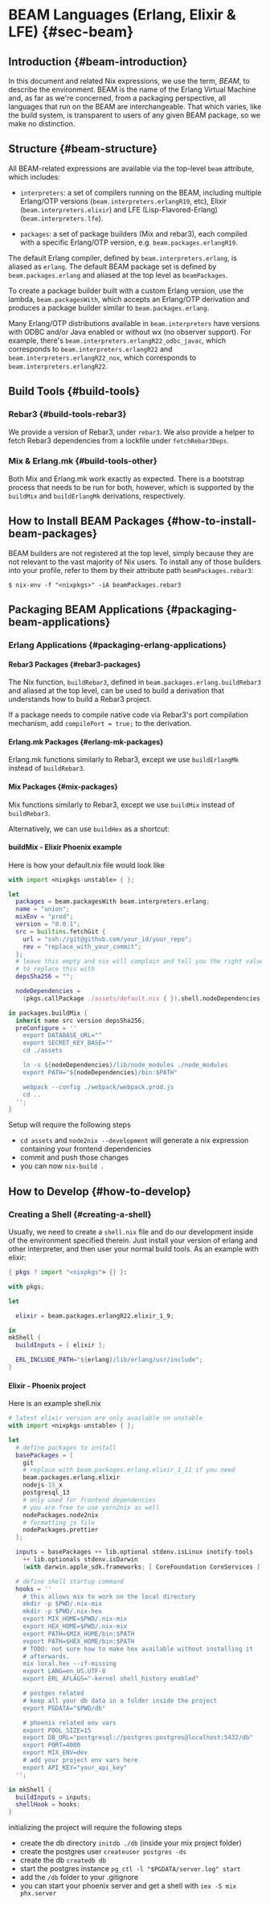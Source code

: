 # BEAM Languages (Erlang, Elixir & LFE) {#sec-beam}

## Introduction {#beam-introduction}

In this document and related Nix expressions, we use the term, _BEAM_, to describe the environment. BEAM is the name of the Erlang Virtual Machine and, as far as we're concerned, from a packaging perspective, all languages that run on the BEAM are interchangeable. That which varies, like the build system, is transparent to users of any given BEAM package, so we make no distinction.

## Structure {#beam-structure}

All BEAM-related expressions are available via the top-level `beam` attribute, which includes:

- `interpreters`: a set of compilers running on the BEAM, including multiple Erlang/OTP versions (`beam.interpreters.erlangR19`, etc), Elixir (`beam.interpreters.elixir`) and LFE (Lisp-Flavored-Erlang) (`beam.interpreters.lfe`).

- `packages`: a set of package builders (Mix and rebar3), each compiled with a specific Erlang/OTP version, e.g. `beam.packages.erlangR19`.

The default Erlang compiler, defined by `beam.interpreters.erlang`, is aliased as `erlang`. The default BEAM package set is defined by `beam.packages.erlang` and aliased at the top level as `beamPackages`.

To create a package builder built with a custom Erlang version, use the lambda, `beam.packagesWith`, which accepts an Erlang/OTP derivation and produces a package builder similar to `beam.packages.erlang`.

Many Erlang/OTP distributions available in `beam.interpreters` have versions with ODBC and/or Java enabled or without wx (no observer support). For example, there's `beam.interpreters.erlangR22_odbc_javac`, which corresponds to `beam.interpreters.erlangR22` and `beam.interpreters.erlangR22_nox`, which corresponds to `beam.interpreters.erlangR22`.

## Build Tools {#build-tools}

### Rebar3 {#build-tools-rebar3}

We provide a version of Rebar3, under `rebar3`. We also provide a helper to fetch Rebar3 dependencies from a lockfile under `fetchRebar3Deps`.

### Mix & Erlang.mk {#build-tools-other}

Both Mix and Erlang.mk work exactly as expected. There is a bootstrap process that needs to be run for both, however, which is supported by the `buildMix` and `buildErlangMk` derivations, respectively.

## How to Install BEAM Packages {#how-to-install-beam-packages}

BEAM builders are not registered at the top level, simply because they are not relevant to the vast majority of Nix users. To install any of those builders into your profile, refer to them by their attribute path `beamPackages.rebar3`:

```ShellSession
$ nix-env -f "<nixpkgs>" -iA beamPackages.rebar3
```

## Packaging BEAM Applications {#packaging-beam-applications}

### Erlang Applications {#packaging-erlang-applications}

#### Rebar3 Packages {#rebar3-packages}

The Nix function, `buildRebar3`, defined in `beam.packages.erlang.buildRebar3` and aliased at the top level, can be used to build a derivation that understands how to build a Rebar3 project.

If a package needs to compile native code via Rebar3's port compilation mechanism, add `compilePort = true;` to the derivation.

#### Erlang.mk Packages {#erlang-mk-packages}

Erlang.mk functions similarly to Rebar3, except we use `buildErlangMk` instead of `buildRebar3`.

#### Mix Packages {#mix-packages}

Mix functions similarly to Rebar3, except we use `buildMix` instead of `buildRebar3`.

Alternatively, we can use `buildHex` as a shortcut:

#### buildMix - Elixir Phoenix example

Here is how your default.nix file would look like

```default.nix
with import <nixpkgs-unstable> { };

let
  packages = beam.packagesWith beam.interpreters.erlang;
  name = "union";
  mixEnv = "prod";
  version = "0.0.1";
  src = builtins.fetchGit {
    url = "ssh://git@github.com/your_id/your_repo";
    rev = "replace_with_your_commit";
  };
  # leave this empty and nix will complain and tell you the right value
  # to replace this with
  depsSha256 = "";

  nodeDependencies =
    (pkgs.callPackage ./assets/default.nix { }).shell.nodeDependencies;

in packages.buildMix {
  inherit name src version depsSha256;
  preConfigure = ''
    export DATABASE_URL=""
    export SECRET_KEY_BASE=""
    cd ./assets

    ln -s ${nodeDependencies}/lib/node_modules ./node_modules
    export PATH="${nodeDependencies}/bin:$PATH"

    webpack --config ./webpack/webpack.prod.js
    cd ..
  '';
}
```

Setup will require the following steps

- `cd assets` and `node2nix --development` will generate a nix expression containing your frontend dependencies
- commit and push those changes
- you can now `nix-build .`

## How to Develop {#how-to-develop}

### Creating a Shell {#creating-a-shell}

Usually, we need to create a `shell.nix` file and do our development inside of the environment specified therein. Just install your version of erlang and other interpreter, and then user your normal build tools. As an example with elixir:

```nix
{ pkgs ? import "<nixpkgs"> {} }:

with pkgs;

let

  elixir = beam.packages.erlangR22.elixir_1_9;

in
mkShell {
  buildInputs = [ elixir ];

  ERL_INCLUDE_PATH="${erlang}/lib/erlang/usr/include";
}
```

#### Elixir - Phoenix project

Here is an example shell.nix

```shell.nix
# latest elixir version are only available on unstable
with import <nixpkgs-unstable> { };

let
  # define packages to install
  basePackages = [
    git
    # replace with beam.packages.erlang.elixir_1_11 if you need
    beam.packages.erlang.elixir
    nodejs-15_x
    postgresql_13
    # only used for frontend dependencies
    # you are free to use yarn2nix as well
    nodePackages.node2nix
    # formatting js file
    nodePackages.prettier
  ];

  inputs = basePackages ++ lib.optional stdenv.isLinux inotify-tools
    ++ lib.optionals stdenv.isDarwin
    (with darwin.apple_sdk.frameworks; [ CoreFoundation CoreServices ]);

  # define shell startup command
  hooks = ''
    # this allows mix to work on the local directory
    mkdir -p $PWD/.nix-mix
    mkdir -p $PWD/.nix-hex
    export MIX_HOME=$PWD/.nix-mix
    export HEX_HOME=$PWD/.nix-mix
    export PATH=$MIX_HOME/bin:$PATH
    export PATH=$HEX_HOME/bin:$PATH
    # TODO: not sure how to make hex available without installing it
    # afterwards.
    mix local.hex --if-missing
    export LANG=en_US.UTF-8
    export ERL_AFLAGS="-kernel shell_history enabled"

    # postges related
    # keep all your db data in a folder inside the project
    export PGDATA="$PWD/db"

    # phoenix related env vars
    export POOL_SIZE=15
    export DB_URL="postgresql://postgres:postgres@localhost:5432/db"
    export PORT=4000
    export MIX_ENV=dev
    # add your project env vars here
    export API_KEY="your_api_key"
  '';

in mkShell {
  buildInputs = inputs;
  shellHook = hooks;
}
```

initializing the project will require the following steps

- create the db directory `initdb ./db` (inside your mix project folder)
- create the postgres user `createuser postgres -ds`
- create the db `createdb db`
- start the postgres instance `pg_ctl -l "$PGDATA/server.log" start`
- add the `/db` folder to your .gitignore
- you can start your phoenix server and get a shell with `iex -S mix phx.server`
